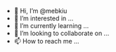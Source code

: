 - 👋 Hi, I’m @mebkiu
- 👀 I’m interested in ...
- 🌱 I’m currently learning ...
- 💞️ I’m looking to collaborate on ...
- 📫 How to reach me ...

<!---
mebkiu/mebkiu is a ✨ special ✨ repository because its `README.md` (this file) appears on your GitHub profile.
You can click the Preview link to take a look at your changes.
--->
